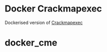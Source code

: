 # Docker Crackmapexec

Dockerised version of [Crackmapexec](https://github.com/byt3bl33d3r/CrackMapExec) 
# docker_cme
